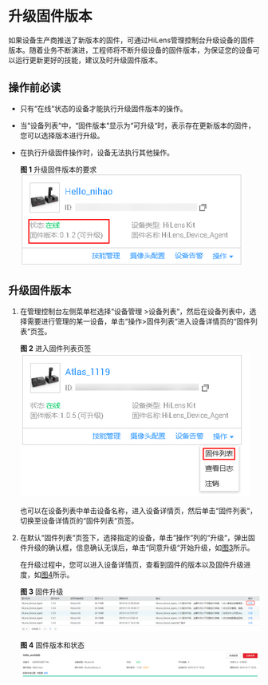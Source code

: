 # 升级固件版本<a name="hilens_02_0015"></a>

如果设备生产商推送了新版本的固件，可通过HiLens管理控制台升级设备的固件版本。随着业务不断演进，工程师将不断升级设备的固件版本，为保证您的设备可以运行更新更好的技能，建议及时升级固件版本。

## 操作前必读<a name="section1964217813583"></a>

-   只有“在线“状态的设备才能执行升级固件版本的操作。
-   当“设备列表“中，“固件版本“显示为“可升级“时，表示存在更新版本的固件，您可以选择版本进行升级。
-   在执行升级固件操作时，设备无法执行其他操作。

    **图 1**  升级固件版本的要求<a name="fig1322053051813"></a>  
    ![](figures/升级固件版本的要求.png "升级固件版本的要求")


## 升级固件版本<a name="section178815501917"></a>

1.  在管理控制台左侧菜单栏选择“设备管理 \>设备列表“，然后在设备列表中，选择需要进行管理的某一设备，单击“操作\>固件列表“进入设备详情页的“固件列表“页签。

    **图 2**  进入固件列表页签<a name="fig5838141032415"></a>  
    ![](figures/进入固件列表页签.png "进入固件列表页签")

    也可以在设备列表中单击设备名称，进入设备详情页，然后单击“固件列表“，切换至设备详情页的“固件列表“页签。

2.  在默认“固件列表“页签下，选择指定的设备，单击“操作“列的“升级“，弹出固件升级的确认框，信息确认无误后，单击“同意升级“开始升级，如[图3](#fig132962919018)所示。

    在升级过程中，您可以进入设备详情页，查看到固件的版本以及固件升级进度，如[图4](#fig5297139306)所示。

    **图 3**  固件升级<a name="fig132962919018"></a>  
    ![](figures/固件升级.png "固件升级")

    **图 4**  固件版本和状态<a name="fig5297139306"></a>  
    ![](figures/固件版本和状态.png "固件版本和状态")


